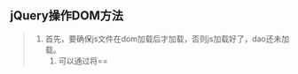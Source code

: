 ## jQuery操作DOM方法

> 1. 首先，要确保js文件在dom加载后才加载，否则js加载好了，dao还未加载。
>    1. 可以通过将==<script>标签写在</body>标签前==
>    2. 使用jQuery方法：$(function() {}) 扩住一个方法

### 1.创建标签

![QQ_1746761304926](./imgs/QQ_1746761304926.png)

在浏览器控制台测试：

**创建一个标签一开始是不会在浏览器中进行展示的，需要给他==加入到标签中==去**

![QQ_1746761284539](./imgs/QQ_1746761284539.png)

 